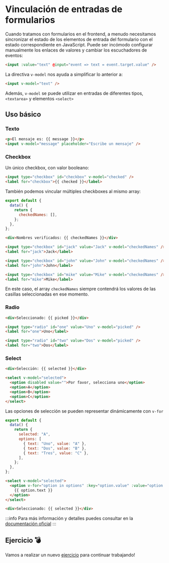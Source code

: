 # Vinculación de entradas de formularios

Cuando tratamos con formularios en el frontend, a menudo necesitamos sincronizar el estado de los elementos de entrada del formulario con el estado correspondiente en JavaScript. Puede ser incómodo configurar manualmente los enlaces de valores y cambiar los escuchadores de eventos:

```html
<input :value="text" @input="event => text = event.target.value" />
```

La directiva `v-model` nos ayuda a simplificar lo anterior a:

```html
<input v-model="text" />
```

Además, `v-model` se puede utilizar en entradas de diferentes tipos, `<textarea>` y elementos `<select>`

## Uso básico

### Texto

```html
<p>El mensaje es: {{ message }}</p>
<input v-model="message" placeholder="Escribe un mensaje" />
```

### Checkbox

Un único checkbox, con valor booleano:

```html
<input type="checkbox" id="checkbox" v-model="checked" />
<label for="checkbox">{{ checked }}</label>
```

También podemos vincular múltiples checkboxes al mismo array:

```js
export default {
  data() {
    return {
      checkedNames: [],
    };
  },
};
```

```html
<div>Nombres verificados: {{ checkedNames }}</div>

<input type="checkbox" id="jack" value="Jack" v-model="checkedNames" />
<label for="jack">Jack</label>

<input type="checkbox" id="john" value="John" v-model="checkedNames" />
<label for="john">John</label>

<input type="checkbox" id="mike" value="Mike" v-model="checkedNames" />
<label for="mike">Mike</label>
```

En este caso, el array `checkedNames` siempre contendrá los valores de las
casillas seleccionadas en ese momento.

### Radio

```html
<div>Seleccionado: {{ picked }}</div>

<input type="radio" id="one" value="Uno" v-model="picked" />
<label for="one">Uno</label>

<input type="radio" id="two" value="Dos" v-model="picked" />
<label for="two">Dos</label>
```

### Select

```html
<div>Selección: {{ selected }}</div>

<select v-model="selected">
  <option disabled value="">Por favor, selecciona uno</option>
  <option>A</option>
  <option>B</option>
  <option>C</option>
</select>
```

Las opciones de selección se pueden representar dinámicamente con `v-for`

```js
export default {
  data() {
    return {
      selected: "A",
      options: [
        { text: "Uno", value: "A" },
        { text: "Dos", value: "B" },
        { text: "Tres", value: "C" },
      ],
    };
  },
};
```

```html
<select v-model="selected">
  <option v-for="option in options" :key="option.value" :value="option.value">
    {{ option.text }}
  </option>
</select>

<div>Seleccionado: {{ selected }}</div>
```

:::info
Para más información y detalles puedes consultar en la [documentación oficial](https://vuejs.org/guide/essentials/forms.html)
:::

## Ejercicio 💣

Vamos a realizar un nuevo [ejercicio](../exercises/exercise-02.md) para continuar trabajando!